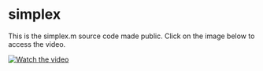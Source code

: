 # simplex

This is the simplex.m source code made public. Click on the image below to access the video.

[![Watch the video](https://imgur.com/CxHSLHB.png)](https://youtu.be/dAyeNmz6p-c)

